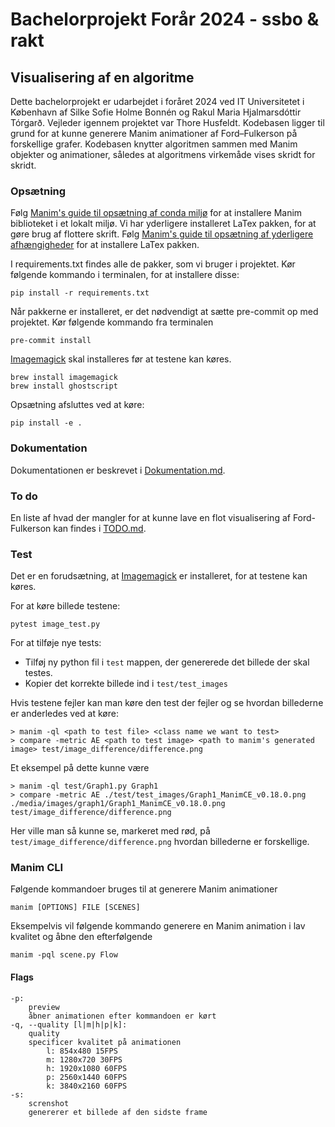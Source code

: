 # Bachelorprojekt Forår 2024 - ssbo & rakt

## Visualisering af en algoritme

Dette bachelorprojekt er udarbejdet i foråret 2024 ved IT Universitetet i København af Silke Sofie Holme Bonnén og Rakul Maria Hjalmarsdóttir Tórgarð. Vejleder igennem projektet var Thore Husfeldt. Kodebasen ligger til grund for at kunne generere Manim animationer af Ford–Fulkerson på forskellige grafer. Kodebasen knytter algoritmen sammen med Manim objekter og animationer, således at algoritmens virkemåde vises skridt for skridt.

### Opsætning

Følg [Manim's guide til opsætning af conda miljø](https://docs.manim.community/en/stable/installation/conda.html) for at installere Manim biblioteket i et lokalt miljø. Vi har yderligere installeret LaTex pakken, for at gøre brug af flottere skrift. Følg [Manim's guide til opsætning af yderligere afhængigheder](https://docs.manim.community/en/stable/installation/macos.html#macos-optional-dependencies) for at installere LaTex pakken.

I requirements.txt findes alle de pakker, som vi bruger i projektet. Kør følgende kommando i terminalen, for at installere disse:

    pip install -r requirements.txt

Når pakkerne er installeret, er det nødvendigt at sætte pre-commit op med projektet. Kør følgende kommando fra terminalen

    pre-commit install

[Imagemagick](https://imagemagick.org/script/download.php) skal installeres før at testene kan køres.

    brew install imagemagick
    brew install ghostscript

Opsætning afsluttes ved at køre:

    pip install -e .

### Dokumentation

Dokumentationen er beskrevet i [Dokumentation.md](DOCUMENTATION.md).

### To do

En liste af hvad der mangler for at kunne lave en flot visualisering af Ford-Fulkerson kan findes i [TODO.md](TODO.md).

### Test

Det er en forudsætning, at [Imagemagick](https://imagemagick.org/script/download.php) er installeret, for at testene kan køres.

For at køre billede testene:

    pytest image_test.py

For at tilføje nye tests:

- Tilføj ny python fil i `test` mappen, der genererede det billede der skal testes.
- Kopier det korrekte billede ind i `test/test_images`

Hvis testene fejler kan man køre den test der fejler og se hvordan billederne er anderledes ved at køre:

    > manim -ql <path to test file> <class name we want to test>
    > compare -metric AE <path to test image> <path to manim's generated image> test/image_difference/difference.png

Et eksempel på dette kunne være

    > manim -ql test/Graph1.py Graph1
    > compare -metric AE ./test/test_images/Graph1_ManimCE_v0.18.0.png ./media/images/graph1/Graph1_ManimCE_v0.18.0.png test/image_difference/difference.png

Her ville man så kunne se, markeret med rød, på `test/image_difference/difference.png` hvordan billederne er forskellige.

### Manim CLI

Følgende kommandoer bruges til at generere Manim animationer

    manim [OPTIONS] FILE [SCENES]

Eksempelvis vil følgende kommando generere en Manim animation i lav kvalitet og åbne den efterfølgende

    manim -pql scene.py Flow

#### Flags

    -p:
        preview
        åbner animationen efter kommandoen er kørt
    -q, --quality [l|m|h|p|k]:
        quality
        specificer kvalitet på animationen
            l: 854x480 15FPS
            m: 1280x720 30FPS
            h: 1920x1080 60FPS
            p: 2560x1440 60FPS
            k: 3840x2160 60FPS
    -s:
        screnshot
        genererer et billede af den sidste frame
